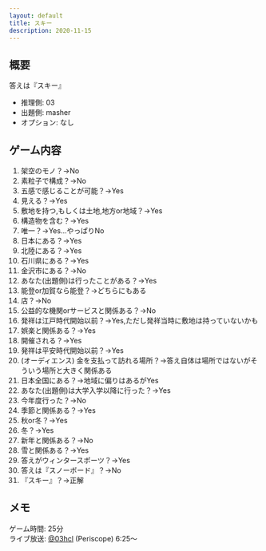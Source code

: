```yaml
---
layout: default
title: スキー
description: 2020-11-15
---
```


## 概要

答えは『スキー』

- 推理側: 03
- 出題側: masher
- オプション: なし

## ゲーム内容

1. 架空のモノ？→No
2. 素粒子で構成？→No
3. 五感で感じることが可能？→Yes
4. 見える？→Yes
5. 敷地を持つ,もしくは土地,地方or地域？→Yes
6. 構造物を含む？→Yes
7. 唯一？→Yes…やっぱりNo
8. 日本にある？→Yes
9. 北陸にある？→Yes
10. 石川県にある？→Yes
11. 金沢市にある？→No
12. あなた(出題側)は行ったことがある？→Yes
13. 能登or加賀なら能登？→どちらにもある
14. 店？→No
15. 公益的な機関orサービスと関係ある？→No
16. 発祥は江戸時代開始以前？→Yes,ただし発祥当時に敷地は持っていないかも
17. 娯楽と関係ある？→Yes
18. 開催される？→Yes
19. 発祥は平安時代開始以前？→Yes
20. (オーディエンス) 金を支払って訪れる場所？→答え自体は場所ではないがそういう場所と大きく関係ある
21. 日本全国にある？→地域に偏りはあるがYes
22. あなた(出題側)は大学入学以降に行った？→Yes
23. 今年度行った？→No
24. 季節と関係ある？→Yes
25. 秋or冬？→Yes
26. 冬？→Yes
27. 新年と関係ある？→No
28. 雪と関係ある？→Yes
29. 答えがウィンタースポーツ？→Yes
30. 答えは『スノーボード』？→No
31. 『スキー』？→正解

## メモ

ゲーム時間: 25分  
ライブ放送: [@03hcl](https://www.periscope.tv/03hcl/1OwxWVjrgrVJQ?t=6m25s) (Periscope) 6:25～
